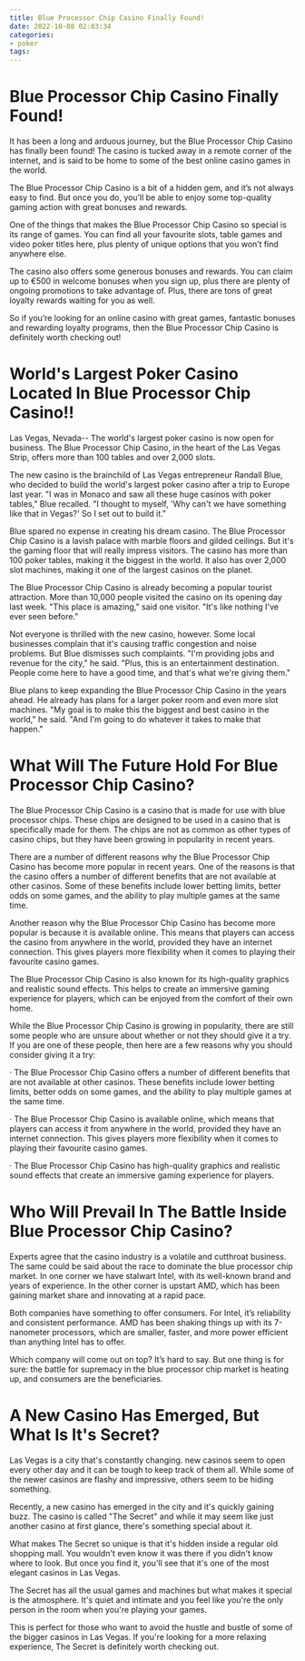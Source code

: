 ```yaml
---
title: Blue Processor Chip Casino Finally Found!
date: 2022-10-08 02:03:34
categories:
- poker
tags:
---
```



#  Blue Processor Chip Casino Finally Found!

It has been a long and arduous journey, but the Blue Processor Chip Casino has finally been found! The casino is tucked away in a remote corner of the internet, and is said to be home to some of the best online casino games in the world.

The Blue Processor Chip Casino is a bit of a hidden gem, and it’s not always easy to find. But once you do, you’ll be able to enjoy some top-quality gaming action with great bonuses and rewards.

One of the things that makes the Blue Processor Chip Casino so special is its range of games. You can find all your favourite slots, table games and video poker titles here, plus plenty of unique options that you won’t find anywhere else.

The casino also offers some generous bonuses and rewards. You can claim up to €500 in welcome bonuses when you sign up, plus there are plenty of ongoing promotions to take advantage of. Plus, there are tons of great loyalty rewards waiting for you as well.

So if you’re looking for an online casino with great games, fantastic bonuses and rewarding loyalty programs, then the Blue Processor Chip Casino is definitely worth checking out!

#  World's Largest Poker Casino Located In Blue Processor Chip Casino!!

Las Vegas, Nevada-- The world's largest poker casino is now open for business. The Blue Processor Chip Casino, in the heart of the Las Vegas Strip, offers more than 100 tables and over 2,000 slots.

The new casino is the brainchild of Las Vegas entrepreneur Randall Blue, who decided to build the world's largest poker casino after a trip to Europe last year. "I was in Monaco and saw all these huge casinos with poker tables," Blue recalled. "I thought to myself, 'Why can't we have something like that in Vegas?' So I set out to build it."

Blue spared no expense in creating his dream casino. The Blue Processor Chip Casino is a lavish palace with marble floors and gilded ceilings. But it's the gaming floor that will really impress visitors. The casino has more than 100 poker tables, making it the biggest in the world. It also has over 2,000 slot machines, making it one of the largest casinos on the planet.

The Blue Processor Chip Casino is already becoming a popular tourist attraction. More than 10,000 people visited the casino on its opening day last week. "This place is amazing," said one visitor. "It's like nothing I've ever seen before."

Not everyone is thrilled with the new casino, however. Some local businesses complain that it's causing traffic congestion and noise problems. But Blue dismisses such complaints. "I'm providing jobs and revenue for the city," he said. "Plus, this is an entertainment destination. People come here to have a good time, and that's what we're giving them."

Blue plans to keep expanding the Blue Processor Chip Casino in the years ahead. He already has plans for a larger poker room and even more slot machines. "My goal is to make this the biggest and best casino in the world," he said. "And I'm going to do whatever it takes to make that happen."

#  What Will The Future Hold For Blue Processor Chip Casino?

The Blue Processor Chip Casino is a casino that is made for use with blue processor chips. These chips are designed to be used in a casino that is specifically made for them. The chips are not as common as other types of casino chips, but they have been growing in popularity in recent years.

There are a number of different reasons why the Blue Processor Chip Casino has become more popular in recent years. One of the reasons is that the casino offers a number of different benefits that are not available at other casinos. Some of these benefits include lower betting limits, better odds on some games, and the ability to play multiple games at the same time.

Another reason why the Blue Processor Chip Casino has become more popular is because it is available online. This means that players can access the casino from anywhere in the world, provided they have an internet connection. This gives players more flexibility when it comes to playing their favourite casino games.

The Blue Processor Chip Casino is also known for its high-quality graphics and realistic sound effects. This helps to create an immersive gaming experience for players, which can be enjoyed from the comfort of their own home.

While the Blue Processor Chip Casino is growing in popularity, there are still some people who are unsure about whether or not they should give it a try. If you are one of these people, then here are a few reasons why you should consider giving it a try:

· The Blue Processor Chip Casino offers a number of different benefits that are not available at other casinos. These benefits include lower betting limits, better odds on some games, and the ability to play multiple games at the same time.

· The Blue Processor Chip Casino is available online, which means that players can access it from anywhere in the world, provided they have an internet connection. This gives players more flexibility when it comes to playing their favourite casino games.

· The Blue Processor Chip Casino has high-quality graphics and realistic sound effects that create an immersive gaming experience for players.

#  Who Will Prevail In The Battle Inside Blue Processor Chip Casino?

Experts agree that the casino industry is a volatile and cutthroat business. The same could be said about the race to dominate the blue processor chip market. In one corner we have stalwart Intel, with its well-known brand and years of experience. In the other corner is upstart AMD, which has been gaining market share and innovating at a rapid pace.

Both companies have something to offer consumers. For Intel, it’s reliability and consistent performance. AMD has been shaking things up with its 7-nanometer processors, which are smaller, faster, and more power efficient than anything Intel has to offer.

Which company will come out on top? It’s hard to say. But one thing is for sure: the battle for supremacy in the blue processor chip market is heating up, and consumers are the beneficiaries.

#  A New Casino Has Emerged, But What Is It's Secret?

Las Vegas is a city that's constantly changing. new casinos seem to open every other day and it can be tough to keep track of them all. While some of the newer casinos are flashy and impressive, others seem to be hiding something.

Recently, a new casino has emerged in the city and it's quickly gaining buzz. The casino is called "The Secret" and while it may seem like just another casino at first glance, there's something special about it.

What makes The Secret so unique is that it's hidden inside a regular old shopping mall. You wouldn't even know it was there if you didn't know where to look. But once you find it, you'll see that it's one of the most elegant casinos in Las Vegas.

The Secret has all the usual games and machines but what makes it special is the atmosphere. It's quiet and intimate and you feel like you're the only person in the room when you're playing your games.

This is perfect for those who want to avoid the hustle and bustle of some of the bigger casinos in Las Vegas. If you're looking for a more relaxing experience, The Secret is definitely worth checking out.